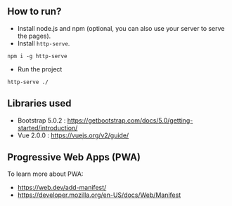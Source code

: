 ## How to run?

- Install node.js and npm (optional, you can also use your server to serve the pages).
- Install `http-serve`.
```
npm i -g http-serve
```
- Run the project
```
http-serve ./
```

## Libraries used

- Bootstrap 5.0.2 : https://getbootstrap.com/docs/5.0/getting-started/introduction/
- Vue 2.0.0 : https://vuejs.org/v2/guide/

## Progressive Web Apps (PWA)

To learn more about PWA: 
- https://web.dev/add-manifest/
- https://developer.mozilla.org/en-US/docs/Web/Manifest